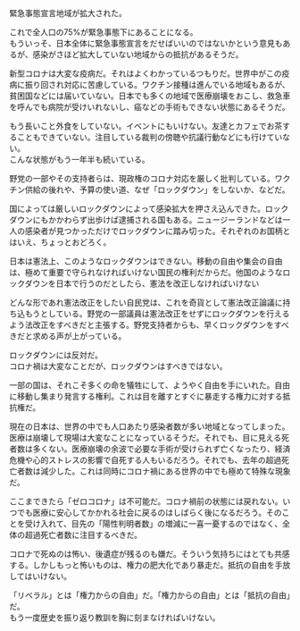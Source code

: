 緊急事態宣言地域が拡大された。

これで全人口の75%が緊急事態下にあることになる。  
もういっそ、日本全体に緊急事態宣言をだせばいいのではないかという意見もあるが、感染がさほど拡大していない地域からの抵抗があるそうだ。

新型コロナは大変な疫病だ。それはよくわかっているつもりだ。世界中がこの疫病に振り回され対応に苦慮している。ワクチン接種は進んでいる地域もあるが、貧困国などには届いていない。日本でも多くの地域で医療崩壊をおこし、救急車を呼んでも病院が受けいれないし、癌などの手術もできない状態にあるそうだ。

もう長いこと外食をしていない。イベントにもいけない。友達とカフェでお茶することもできていない。注目している裁判の傍聴や抗議行動などにも行けていない。  
こんな状態がもう一年半も続いている。

野党の一部やその支持者らは、現政権のコロナ対応を厳しく批判している。ワクチン供給の後れや、予算の使い道、なぜ「ロックダウン」をしないか、などだ。

国によっては厳しいロックダウンによって感染拡大を押さえ込んできた。ロックダウンにもかかわらず出歩けば逮捕される国もある。ニュージーランドなどは一人の感染者が見つかっただけでロックダウンに踏み切った。それぞれのお国柄とはいえ、ちょっとおどろく。

日本は憲法上、このようなロックダウンはできない。移動の自由や集会の自由は、極めて重要で守られなければいけない国民の権利だからだ。他国のようなロックダウンを日本で行うのだとしたら、憲法を改正しなければいけない

どんな形であれ憲法改正をしたい自民党は、これを奇貨として憲法改正論議に持ち込もうとしている。野党の一部議員は憲法改正をせずにロックダウンを行えるよう法改正をすべきだと主張する。野党支持者からも、早くロックダウンをすべきだと求める声が上がっている。

ロックダウンには反対だ。  
コロナ禍は大変なことだが、ロックダウンはすべきではない。

一部の国は、それこそ多くの命を犠牲にして、ようやく自由を手にいれた。自由に移動し集まり発言する権利。これは目を離すとすぐに暴走する権力に対する抵抗権だ。

現在の日本は、世界の中でも人口あたり感染者数が多い地域となってしまった。医療は崩壊して現場は大変なことになっているそうだ。それでも、目に見える死者数は多くない。医療崩壊の余波で必要な手術が受けられず亡くなったり、経済危機や心的ストレスの影響で自死する人もいるだろう。それでも、去年の超過死亡者数は減少した。これは同時にコロナ禍にある世界の中でも極めて特殊な現象だ。

ここまできたら「ゼロコロナ」は不可能だ。コロナ禍前の状態には戻れない。いつでも医療に安心してかかれる社会に戻るのはしばらく後になるだろう。そのことを受け入れて、目先の「陽性判明者数」の増減に一喜一憂するのではなく、全体の超過死亡者数に注目するべきだ。

コロナで死ぬのは怖い、後遺症が残るのも嫌だ。そういう気持ちにはとても共感する。しかしもっと怖いものは、権力の肥大化であり暴走だ。抵抗の自由を手放してはいけない。

「リベラル」とは「権力からの自由」だ。「権力からの自由」とは「抵抗の自由」だ。  
もう一度歴史を振り返り教訓を胸に刻まなければいけない。
